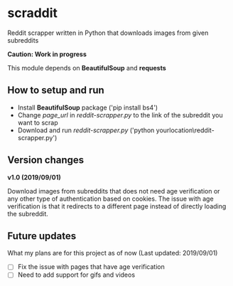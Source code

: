 # scraddit
Reddit scrapper written in Python that downloads images from given subreddits

**Caution: Work in progress**

This module depends on **BeautifulSoup** and **requests**

## How to setup and run
- Install **BeautifulSoup** package ('pip install bs4')
- Change *page_url* in *reddit-scrapper.py* to the link of the subreddit you want to scrap
- Download and run *reddit-scrapper.py* ('python yourlocation\reddit-scrapper.py')

## Version changes
**v1.0 (2019/09/01)**

Download images from subreddits that does not need age verification or any other type of authentication based on cookies. The issue with age verification is that it redirects to a different page instead of directly loading the subreddit.

## Future updates
What my plans are for this project as of now (Last updated: 2019/09/01)
- [ ] Fix the issue with pages that have age verification
- [ ] Need to add support for gifs and videos
